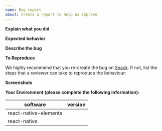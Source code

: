 ```yaml
---
name: Bug report
about: Create a report to help us improve
---
```


<!--
Before filling out an issue, be sure to check the version of react-native-elements you are using and the docs for that version over [here](https://react-native-elements.github.io/react-native-elements/versions).
-->

**Explain what you did**

<!-- What you were trying to accomplish. -->

**Expected behavior**

<!-- A clear and concise description of what you expected to happen. -->

**Describe the bug**

<!--  A clear and concise description of what the bug is. -->

**To Reproduce**

We highly recommend that you re-create the bug on [Snack](https://snack.expo.io). If not, list the steps that a reviewer can take to reproduce the behaviour:

<!--
Example:

```bash
# Snack
https://snack.expo.io/xxx

# Steps
1. Go to '...'
2. Click on '....'
3. Scroll down to '....'
4. See error
```
-->

**Screenshots**

<!-- If applicable, add screenshots to help explain your problem. -->

**Your Environment (please complete the following information):**

| software              | version |
| --------------------- | ------- |
| react-native-elements |         |
| react-native          |         |
